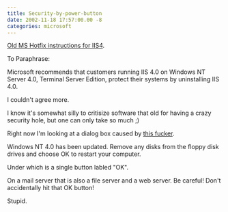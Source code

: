 ```yaml
---
title: Security-by-power-button
date: 2002-11-18 17:57:00.00 -8
categories: microsoft
---
```

[Old MS Hotfix instructions for IIS4](http://support.microsoft.com/default.aspx?scid=KB;en-us;q297860).

To Paraphrase:

Microsoft recommends that customers running IIS 4.0 on Windows NT Server 4.0, Terminal Server Edition, protect their systems by uninstalling IIS 4.0.

I couldn't agree more.

I know it's somewhat silly to critisize software that old for having a crazy security hole, but one can only take so much ;)

Right now I'm looking at a dialog box caused by [this fucker](http://support.microsoft.com/default.aspx?scid=KB;en-us;q327696#IIS4).

Windows NT 4.0 has been updated.   Remove any disks from the floppy disk drives and choose OK to restart your computer.

Under which is a single button labled "OK".

On a mail server that is also a file server and a web server. Be careful! Don't accidentally hit that OK button!

Stupid.